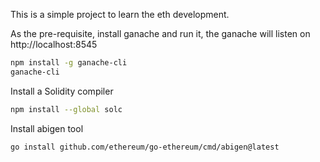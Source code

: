 This is a simple project to learn the eth development.

As the pre-requisite, install ganache and run it, the ganache will listen on http://localhost:8545
```bash
npm install -g ganache-cli
ganache-cli
```
Install a Solidity compiler
```bash
npm install --global solc
```

Install abigen tool
```bash
go install github.com/ethereum/go-ethereum/cmd/abigen@latest
```
